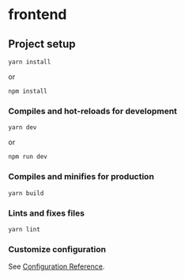 # frontend

## Project setup
```
yarn install
```
or 
```
npm install
```

### Compiles and hot-reloads for development
```
yarn dev
```
or 
```
npm run dev
```

### Compiles and minifies for production
```
yarn build
```

### Lints and fixes files
```
yarn lint
```

### Customize configuration
See [Configuration Reference](https://cli.vuejs.org/config/).
